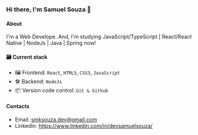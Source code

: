 ### Hi there, I'm Samuel Souza 👋

#### About
I'm a Web Develope. And, I'm studying JavaScript/TypeScript | React/React Native | NodeJs | Java | Spring now!

#### 🗃️ Current stack
- 🖼️ Frontend: `React`, `HTML5`, `CSS3`, `JavaScript`
- 🛠️ Backend: `NodeJs`
- 📦 Version code control:  `Git & Github`

#### Contacts
- Email: smksouza.dev@gmail.com
- Linkedin: https://www.linkedin.com/in/devsamuelsouza/
